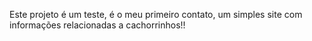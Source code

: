 Este projeto é um teste, é o meu primeiro contato, um simples site com informações relacionadas a cachorrinhos!!
